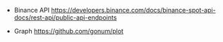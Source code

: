 * Binance API 
https://developers.binance.com/docs/binance-spot-api-docs/rest-api/public-api-endpoints

* Graph 
https://github.com/gonum/plot